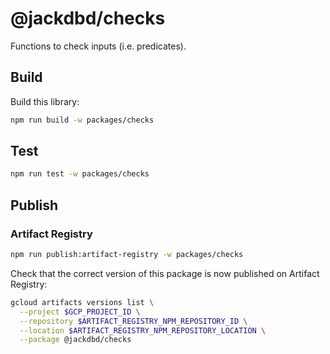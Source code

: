 # @jackdbd/checks

Functions to check inputs (i.e. predicates).

## Build

Build this library:

```sh
npm run build -w packages/checks
```

## Test

```sh
npm run test -w packages/checks
```

## Publish

### Artifact Registry

```sh
npm run publish:artifact-registry -w packages/checks
```

Check that the correct version of this package is now published on Artifact Registry:

```sh
gcloud artifacts versions list \
  --project $GCP_PROJECT_ID \
  --repository $ARTIFACT_REGISTRY_NPM_REPOSITORY_ID \
  --location $ARTIFACT_REGISTRY_NPM_REPOSITORY_LOCATION \
  --package @jackdbd/checks
```
